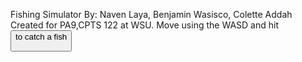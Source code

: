 Fishing Simulator
By: Naven Laya, Benjamin Wasisco, Colette Addah
Created for PA9,CPTS 122 at WSU.
Move using the WASD and hit <BUTTON> to catch a fish
